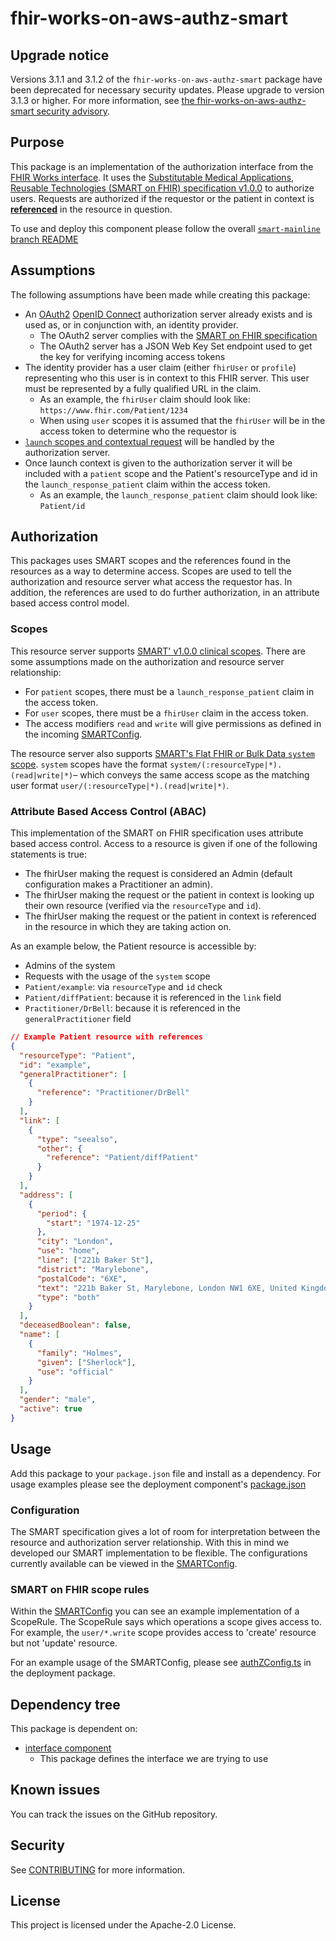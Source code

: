 # fhir-works-on-aws-authz-smart

## Upgrade notice

Versions 3.1.1 and 3.1.2 of the `fhir-works-on-aws-authz-smart` package have been deprecated for necessary security updates. Please upgrade to version 3.1.3 or higher. For more information, see [the fhir-works-on-aws-authz-smart security advisory](https://github.com/awslabs/fhir-works-on-aws-authz-smart/security/advisories/GHSA-vv7x-7w4m-q72f).


## Purpose

This package is an implementation of the authorization interface from the [FHIR Works interface](https://github.com/awslabs/fhir-works-on-aws-interface/blob/mainline/src/authorization.ts). It uses the [Substitutable Medical Applications, Reusable Technologies (SMART on FHIR) specification v1.0.0](http://www.hl7.org/fhir/smart-app-launch/1.0.0) to authorize users. Requests are authorized if the requestor or the patient in context is [**referenced**](https://www.hl7.org/fhir/references.html) in the resource in question.

To use and deploy this component please follow the overall [`smart-mainline` branch README](https://github.com/awslabs/fhir-works-on-aws-deployment/tree/smart-mainline)

## Assumptions

The following assumptions have been made while creating this package:

- An [OAuth2](https://oauth.net/2/) [OpenID Connect](https://openid.net/connect/) authorization server already exists and is used as, or in conjunction with, an identity provider.
  - The OAuth2 server complies with the [SMART on FHIR specification](https://docs.smarthealthit.org/)
  - The OAuth2 server has a JSON Web Key Set endpoint used to get the key for verifying incoming access tokens
- The identity provider has a user claim (either `fhirUser` or `profile`) representing who this user is in context to this FHIR server. This user must be represented by a fully qualified URL in the claim.
  - As an example, the `fhirUser` claim should look like: `https://www.fhir.com/Patient/1234`
  - When using `user` scopes it is assumed that the `fhirUser` will be in the access token to determine who the requestor is
- [`launch` scopes and contextual request](http://www.hl7.org/fhir/smart-app-launch/1.0.0/scopes-and-launch-context/#scopes-for-requesting-context-data) will be handled by the authorization server.
- Once launch context is given to the authorization server it will be included with a `patient` scope and the Patient's resourceType and id in the `launch_response_patient` claim within the access token.
  - As an example, the `launch_response_patient` claim should look like: `Patient/id`

## Authorization

This packages uses SMART scopes and the references found in the resources as a way to determine access. Scopes are used to tell the authorization and resource server what access the requestor has. In addition, the references are used to do further authorization, in an attribute based access control model.

### Scopes

This resource server supports [SMART' v1.0.0 clinical scopes](http://www.hl7.org/fhir/smart-app-launch/1.0.0/scopes-and-launch-context/#scopes-for-requesting-clinical-data). There are some assumptions made on the authorization and resource server relationship:

- For `patient` scopes, there must be a `launch_response_patient` claim in the access token.
- For `user` scopes, there must be a `fhirUser` claim in the access token.
- The access modifiers `read` and `write` will give permissions as defined in the incoming [SMARTConfig](./src/smartConfig.ts).

The resource server also supports [SMART's Flat FHIR or Bulk Data `system` scope](https://hl7.org/fhir/uv/bulkdata/authorization/index.html#scopes). `system` scopes have the format `system/(:resourceType|*).(read|write|*)`– which conveys the same access scope as the matching user format `user/(:resourceType|*).(read|write|*)`. 

### Attribute Based Access Control (ABAC)

This implementation of the SMART on FHIR specification uses attribute based access control. Access to a resource is given if one of the following statements is true:

- The fhirUser making the request is considered an Admin (default configuration makes a Practitioner an admin).
- The fhirUser making the request or the patient in context is looking up their own resource (verified via the `resourceType` and `id`).
- The fhirUser making the request or the patient in context is referenced in the resource in which they are taking action on.

As an example below, the Patient resource is accessible by:

- Admins of the system
- Requests with the usage of the `system` scope
- `Patient/example`: via `resourceType` and `id` check
- `Patient/diffPatient`: because it is referenced in the `link` field
- `Practitioner/DrBell`: because it is referenced in the `generalPractitioner` field

```json
// Example Patient resource with references
{
  "resourceType": "Patient",
  "id": "example",
  "generalPractitioner": [
    {
      "reference": "Practitioner/DrBell"
    }
  ],
  "link": [
    {
      "type": "seealso",
      "other": {
        "reference": "Patient/diffPatient"
      }
    }
  ],
  "address": [
    {
      "period": {
        "start": "1974-12-25"
      },
      "city": "London",
      "use": "home",
      "line": ["221b Baker St"],
      "district": "Marylebone",
      "postalCode": "6XE",
      "text": "221b Baker St, Marylebone, London NW1 6XE, United Kingdom",
      "type": "both"
    }
  ],
  "deceasedBoolean": false,
  "name": [
    {
      "family": "Holmes",
      "given": ["Sherlock"],
      "use": "official"
    }
  ],
  "gender": "male",
  "active": true
}
```

## Usage

Add this package to your `package.json` file and install as a dependency. For usage examples please see the deployment component's [package.json](https://github.com/awslabs/fhir-works-on-aws-deployment/blob/smart-mainline/package.json)

### Configuration

The SMART specification gives a lot of room for interpretation between the resource and authorization server relationship. With this in mind we developed our SMART implementation to be flexible. The configurations currently available can be viewed in the [SMARTConfig](./src/smartConfig.ts).

### SMART on FHIR scope rules

Within the [SMARTConfig](./src/smartConfig.ts) you can see an example implementation of a ScopeRule. The ScopeRule says which operations a scope gives access to. For example, the `user/*.write` scope provides access to 'create' resource but not 'update' resource.

For an example usage of the SMARTConfig, please see [authZConfig.ts](https://github.com/awslabs/fhir-works-on-aws-deployment/blob/smart-mainline/src/authZConfig.ts) in the deployment package.

## Dependency tree

This package is dependent on:

- [interface component](https://github.com/awslabs/fhir-works-on-aws-interface)
  - This package defines the interface we are trying to use

## Known issues

You can track the issues on the GitHub repository.

## Security

See [CONTRIBUTING](CONTRIBUTING.md#security-issue-notifications) for more information.

## License

This project is licensed under the Apache-2.0 License.
